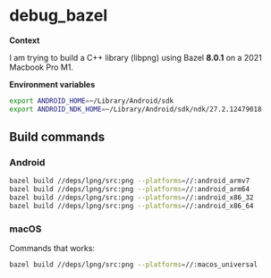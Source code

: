# debug_bazel

**Context**

I am trying to build a C++ library (libpng) using Bazel **8.0.1** on a 2021 Macbook Pro M1.

**Environment variables**

```bash
export ANDROID_HOME=~/Library/Android/sdk
export ANDROID_NDK_HOME=~/Library/Android/sdk/ndk/27.2.12479018
```

## Build commands

### Android

```bash
bazel build //deps/lpng/src:png --platforms=//:android_armv7
bazel build //deps/lpng/src:png --platforms=//:android_arm64
bazel build //deps/lpng/src:png --platforms=//:android_x86_32
bazel build //deps/lpng/src:png --platforms=//:android_x86_64
```

### macOS

Commands that works:

```bash
bazel build //deps/lpng/src:png --platforms=//:macos_universal
```
